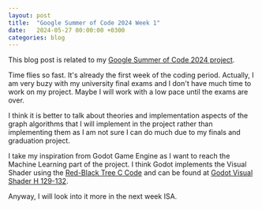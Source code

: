```yaml
---
layout: post
title:  "Google Summer of Code 2024 Week 1"
date:   2024-05-27 00:00:00 +0300
categories: blog
---
```


This blog post is related to my [Google Summer of Code 2024 project][my-google-summer-of-code-2024-project].

Time flies so fast. It's already the first week of the coding period. Actually, I am very buzy with my university final exams and I don't have much time to work on my project. Maybe I will work with a low pace until the exams are over.

I think it is better to talk about theories and implementation aspects of the graph algorithms that I will implement in the project rather than implementing them as I am not sure I can do much due to my finals and graduation project.

I take my inspiration from Godot Game Engine as I want to reach the Machine Learning part of the project. I think Godot implements the Visual Shader using the [Red-Black Tree C Code][red-black-tree-c-code] and can be found at [Godot Visual Shader H 129-132][godot-visual-shader-h-129-132].

Anyway, I will look into it more in the next week ISA.

[my-google-summer-of-code-2024-project]: https://summerofcode.withgoogle.com/programs/2024/projects/wYTZuQbA
[red-black-tree-c-code]: https://web.archive.org/web/20120507164830/https://web.mit.edu/~emin/www/source_code/red_black_tree/index.html
[godot-visual-shader-h-129-132]: https://github.com/godotengine/godot/blob/705b7a0b0bd535c95e4e8fb439f3d84b3fb4f427/scene/resources/visual_shader.h#L129-L132
